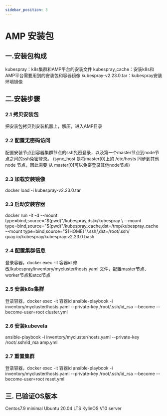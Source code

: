 ```yaml
---
sidebar_position: 3
---
```

# AMP 安装包

## 一.安装包构成
kubespray：k8s集群和AMP平台的安装文件
kubespray_cache：安装k8s和AMP平台需要用到的安装包和容器镜像
kubespray-v2.23.0.tar：kubespray安装环境镜像

## 二.安装步骤
### 2.1 拷贝安装包
把安装包拷贝到安装机器上，解压，进入AMP目录

### 2.2 配置无密码访问
配置安装节点到容器集群节点的ssh免密登录，以及第一个master节点到node节点之间的ssh免密登录。
(sync_host 是将master[0]上的 /etc/hosts 同步到其他node 节点，因此需要 从 master[0]可以免密登录其他node节点)

### 2.3 加载安装镜像
docker load -i kubespray-v2.23.0.tar              

### 2.3 启动安装容器
docker run -it -d --mount type=bind,source="$(pwd)"/kubespray,dst=/kubespray \
--mount type=bind,source="$(pwd)"/kubespray_cache,dst=/tmp/kubespray_cache  \
--mount type=bind,source="${HOME}"/.ssh/,dst=/root/.ssh/ quay.io/kubespray/kubespray:v2.23.0 bash

### 2.4 配置集群信息
登录容器，docker exec -it 容器id
修改/kubespray/inventory/mycluster/hosts.yaml 文件，配置master节点、worker节点和etcd节点

### 2.5 安装k8s集群
登录容器，docker exec -it 容器id
ansible-playbook -i inventory/mycluster/hosts.yaml --private-key /root/.ssh/id_rsa  --become --become-user=root cluster.yml

### 2.6 安装kubevela
ansible-playbook -i inventory/mycluster/hosts.yaml --private-key /root/.ssh/id_rsa amp.yml

### 2.7 重置集群
登录容器，docker exec -it 容器id
ansible-playbook -i inventory/mycluster/hosts.yaml --private-key /root/.ssh/id_rsa  --become --become-user=root reset.yml

## 三. 已验证OS版本
Centos7.9 minimal
Ubuntu 20.04 LTS
KylinOS V10 server
